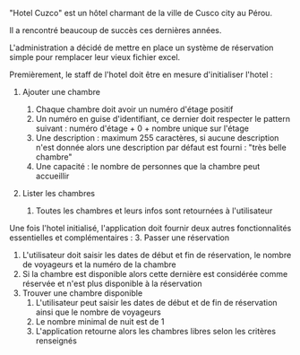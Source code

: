 "Hotel Cuzco" est un hôtel charmant de la ville de Cusco city au Pérou.

Il a rencontré beaucoup de succès ces dernières années.

L'administration a décidé de mettre en place un système de réservation simple pour remplacer leur vieux fichier excel.


Premièrement, le staff de l'hotel doit être en mesure d'initialiser l'hotel :
1. Ajouter une chambre 
   1. Chaque chambre doit avoir un numéro d'étage positif 
   2. Un numéro en guise d'identifiant, ce dernier doit respecter le pattern suivant : numéro d'étage + 0 + nombre unique sur l'étage 
   3. Une description : maximum 255 caractères, si aucune description n'est donnée alors une description par défaut est fourni : "très belle chambre"
   4. Une capacité : le nombre de personnes que la chambre peut accueillir
   
2. Lister les chambres
   1. Toutes les chambres et leurs infos sont retournées à l'utilisateur

Une fois l'hotel initialisé, l'application doit fournir deux autres fonctionnalités essentielles et complémentaires :
3. Passer une réservation
   1. L'utilisateur doit saisir les dates de début et fin de réservation, le nombre de voyageurs et la numéro de la chambre
   2. Si la chambre est disponible alors cette dernière est considérée comme réservée et n'est plus disponible à la réservation
4. Trouver une chambre disponible
   1. L'utilisateur peut saisir les dates de début et de fin de réservation ainsi que le nombre de voyageurs
   2. Le nombre minimal de nuit est de 1
   3. L'application retourne alors les chambres libres selon les critères renseignés